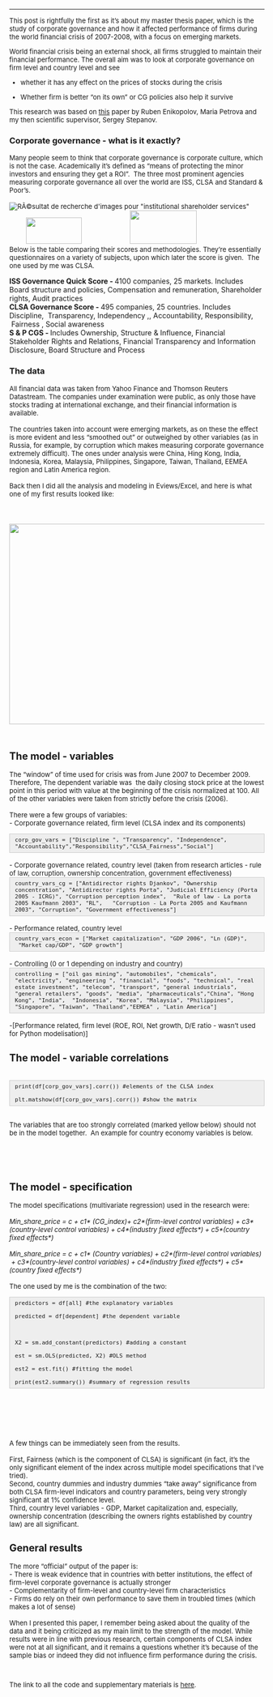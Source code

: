 
 ---
 <font size = "2">
<p>This post is rightfully the first as it&rsquo;s about my master thesis paper, which is the study of corporate governance and how it affected performance of firms during the world financial crisis of 2007-2008, with a focus on emerging markets. &nbsp;</p>



<p>World financial crisis being an external shock, all firms struggled to maintain their financial performance. The overall aim was to look at corporate governance on firm level and country level and see</p>

<ul>
	<li>
	<p>whether it has any effect on the prices of stocks during the crisis</p>
	</li>
	<li>
	<p>Whether firm is better &ldquo;on its own&rdquo; or CG policies also help it survive</p>
	</li>
</ul>
<p>
This research was based on <a href="https://papers.ssrn.com/sol3/papers.cfm?abstract_id=2177841">this</a> paper by Ruben Enikopolov, Maria Petrova and my then scientific supervisor, Sergey Stepanov.</p> </font>

<h3><strong>Corporate governance - what is it exactly?</strong></h3>
 <font size = "2">
<p>Many people seem to think that corporate governance is corporate culture, which is not the case. Academically it&rsquo;s defined as &ldquo;means of protecting the minor investors and ensuring they get a ROI&rdquo;. &nbsp;The three most prominent agencies measuring corporate governance all over the world are ISS, CLSA and Standard &amp; Poor&rsquo;s.<br />
&nbsp; &nbsp; &nbsp; &nbsp; &nbsp; &nbsp; &nbsp; &nbsp; &nbsp; &nbsp; &nbsp; &nbsp; &nbsp; &nbsp; &nbsp; &nbsp; &nbsp; &nbsp; &nbsp; &nbsp; &nbsp;<img alt="RÃ©sultat de recherche d'images pour &quot;institutional shareholder services&quot;" src="https://www.issgovernance.com/file/2014/09/Header-Logo.png" />&nbsp; &nbsp; &nbsp; &nbsp; &nbsp; &nbsp; &nbsp; &nbsp; &nbsp;<img src="https://lh5.googleusercontent.com/wBhkDWBr4Zu1WR9d0qtApr-XsVW4VgoiwMSnqtobiswguuJPrt94DrVUVTk7Hzdx0bghg5_noSRK9YzZ86cSMqA5pqp3WTv0fYwH7Ur1xBDQD1265gPbr0aZEqOXEjN4cNRh3TUw" style="height:52px; width:110px" />&nbsp; &nbsp; &nbsp; &nbsp; &nbsp; &nbsp; &nbsp; &nbsp; &nbsp; &nbsp; &nbsp; &nbsp; &nbsp;&nbsp;<img src="https://lh5.googleusercontent.com/cF0ueamssyyqSicT3wnx5_0_lrRqCU35064WURcMaQRPLV1-iw0RmSsjGWp2RhvQjGmMtpYUCaX7rRR0lCfJ3-u8dN637cTyQ_CEMJ1u7tkm7j_TcW2zyxOMhs8x2OyLUahFbfWa" style="height:66px; width:132px" /><br />
Below is the table comparing their scores and methodologies. They&rsquo;re essentially questionnaires on a variety of subjects, upon which later the score is given. &nbsp;The one used by me was CLSA.&nbsp;</p></font>

<p><strong>ISS Governance Quick Score - </strong>4100 companies, 25 markets. Includes Board structure and policies, Compensation and remuneration, Shareholder rights, Audit practices<br />
<strong>CLSA Governance Score - </strong>495 companies, 25 countries. Includes Discipline, &nbsp;Transparency, Independency ,, Accountability, Responsibility, &nbsp;Fairness , Social awareness<br />
<strong>S &amp; P CGS - </strong>Includes Ownership, Structure &amp; Influence, Financial Stakeholder Rights and Relations, Financial Transparency and Information Disclosure, Board Structure and Process</p>

<p><h3><strong>The data </strong></h3>
<font size = "2">
All financial data was taken from Yahoo Finance and Thomson Reuters Datastream. The companies under examination were public, as only those have stocks trading at international exchange, and their financial information is available.<br />
	<br />
The countries taken into account were emerging markets, as on these the effect is more evident and less &ldquo;smoothed out&rdquo; or outweighed by other variables (as in Russia, for example, by corruption which makes measuring corporate governance extremely difficult). The ones under analysis were China, Hing Kong, India, Indonesia, Korea, Malaysia, Philippines, Singapore, Taiwan, Thailand, EEMEA region and Latin America region.<br />	
<br />
Back then I did all the analysis and modeling in Eviews/Excel, and here is what one of my first results looked like:</p>
</font>
<font size="2">
<h2>&nbsp; &nbsp; &nbsp; &nbsp; &nbsp; &nbsp; &nbsp; &nbsp; &nbsp; &nbsp; &nbsp;&nbsp;<img alt="" src="https://ibb.co/g82sNS" /><img alt="" src="https://ibb.co/g82sNS" /><img alt="" src="https://raw.githubusercontent.com/xenia-sh/xenia-sh.github.io/master/images/third one for corporate gov.png" style="height:396px; width:640px" />&nbsp;</h2>

<h2><strong>The model - variables &nbsp;</strong></h2>

<p>The &ldquo;window&rdquo; of time used for crisis was from June 2007 to December 2009. Therefore, The dependent variable was &nbsp;the daily closing stock price at the lowest point in this period with value at the beginning of the crisis normalized at 100. All of the other variables were taken from strictly before the crisis (2006).<br />
	<br />
There were a few groups&nbsp;of variables:<br />
-&nbsp;Corporate governance related, firm level (CLSA index and its components)<br />

<div style="background:#eee;border:1px solid #ccc;padding:5px 10px;"><code>corp_gov_vars = [&quot;Discipline &quot;, &quot;Transparency&quot;, &quot;Independence&quot;, &quot;Accountability&quot;,&quot;Responsibility&quot;,&quot;CLSA_Fairness&quot;,&quot;Social&quot;]</code></div>
<br />
-&nbsp;Corporate governance related, country level (taken from research articles - rule of law, corruption, ownership concentration, government effectiveness)
<br />

<div style="background:#eee;border:1px solid #ccc;padding:5px 10px;"><code>country_vars_cg = [&quot;Antidirector rights Djankov&quot;, &quot;Ownership concentration&quot;,&nbsp;&quot;Antidirector rights Porta&quot;, &quot;Judicial Efficiency (Porta 2005 - ICRG)&quot;,&nbsp;&quot;Corruption perception index&quot;, &nbsp;&quot;Rule of law - La porta 2005 Kaufmann 2003&quot;, &quot;RL&quot;, &nbsp; &quot;Corruption - La Porta 2005 and Kaufmann 2003&quot;, &quot;Corruption&quot;, &quot;Government effectiveness&quot;]</code></div>
<br />
-&nbsp;Performance related, country level<br />

<div style="background:#eee;border:1px solid #ccc;padding:5px 10px;"><code>country_vars_econ = [&quot;Market capitalization&quot;, &quot;GDP 2006&quot;, &quot;Ln (GDP)&quot;, &nbsp;&quot;Market cap/GDP&quot;, &quot;GDP growth&quot;]</code></div>
<br />
-&nbsp;Controlling (0 or 1 depending on industry and country)<br />
<div style="background:#eee;border:1px solid #ccc;padding:5px 10px;"><code>controlling = [&quot;oil gas mining&quot;, &quot;automobiles&quot;, &quot;chemicals&quot;, &quot;electricity&quot;, &quot;engineering &quot;, &quot;financial&quot;, &quot;foods&quot;, &quot;technical&quot;, &quot;real estate investment&quot;, &quot;telecom&quot;, &quot;transport&quot;, &quot;general industrials&quot;, &quot;general retailers&quot;, &quot;goods&quot;, &quot;media&quot;, &quot;pharmaceuticals&quot;,&quot;China&quot;, &quot;Hong Kong&quot;, &quot;India&quot;, &nbsp;&quot;Indonesia&quot;, &quot;Korea&quot;, &quot;Malaysia&quot;, &quot;Philippines&quot;, &quot;Singapore&quot;, &quot;Taiwan&quot;, &quot;Thailand&quot;,&quot;EEMEA&quot; ,&nbsp;&quot;Latin America&quot;]</code></div>
<br />
-[Performance related, firm level (ROE, ROI, Net growth, D/E ratio - wasn&rsquo;t used for Python modelisation)]</p>

<h2><strong>The model - variable correlations </strong></h2>
<br />
<div style="background:#eee;border:1px solid #ccc;padding:5px 10px;"><code>print(df[corp_gov_vars].corr()) #elements of the CLSA index&nbsp;<br />
plt.matshow(df[corp_gov_vars].corr()) #show the matrix&nbsp;</code></div>
<br />
<p>The variables that are too strongly correlated (marked yellow below)&nbsp;should not be in the model together.&nbsp; An example for country economy variables is below.&nbsp;</p>
<h2><img alt="" src="https://raw.githubusercontent.com/xenia-sh/xenia-sh.github.io/master/images/fourth-cg.png" /></h2>
<br />
<h2><strong>The model - specification </strong></h2>

<p>The model specifications (multivariate regression) used in the research were:<br />
	<br />
<em>Min_share_price</em><em> = c + c1* (</em><em>CG_index</em><em>)+ c2*(</em><em>firm-level control variables</em><em>) + c3* (country-level control variables) + c4*(industry fixed effects*) + c5*(country fixed effects*)</em><br />
	<br />
<em>Min_share_price</em><em> = c + c1* (</em><em>Country variables</em><em>) + c2*(</em><em>firm-level control variables</em><em>) &nbsp;+ c3*(</em><em>country-level control variables</em><em>) + c4*(industry fixed effects*) + c5* (country fixed effects*) </em><br />
<br />
The one used by me is the combination of the two:<br />

<div style="background:#eee;border:1px solid #ccc;padding:5px 10px;"><code>predictors = df[all] #the explanatory variables&nbsp;<br />
predicted = df[dependent] #the dependent variable<br />
&nbsp;<br />
X2 = sm.add_constant(predictors) #adding a constant&nbsp;<br />
est = sm.OLS(predicted, X2) #OLS method&nbsp;<br />
est2 = est.fit() #fitting the model&nbsp;<br />
print(est2.summary()) #summary of regression results&nbsp;</code></div></p>
<br />
<h2><img alt="" src="https://i.imgur.com/lru2BdD.png" /></h2>
<h2><img alt="" src="https://i.imgur.com/ObhirCR.png" /></h2>

<p>A few things can be immediately seen from the results.<br />
	<br />
First, Fairness (which is the component of CLSA) is significant (in fact, it&rsquo;s the only significant element of the index across multiple model specifications that I&rsquo;ve tried).<br />
Second, country dummies and industry dummies &ldquo;take away&rdquo; significance from both CLSA firm-level indicators and country parameters, being very strongly significant at 1% confidence level.<br />
Third, country level variables - GDP, Market capitalization and, especially, ownership concentration (describing the owners rights established by country law) are all significant.</p>

<h2><strong>General results &nbsp;</strong></h2>

<p>The more &ldquo;official&rdquo; output of the paper is:<br />
-&nbsp;There is weak evidence that in countries with better institutions, the effect of firm-level corporate governance is actually stronger<br />
- Complementarity of firm-level and country-level firm characteristics<br />
- Firms do rely on their own performance to save them in troubled times (which makes a lot of sense)<br />
&nbsp; &nbsp; &nbsp; &nbsp; &nbsp; &nbsp; &nbsp; &nbsp; &nbsp; &nbsp; &nbsp; &nbsp; &nbsp; &nbsp; &nbsp; &nbsp;&nbsp;<img alt="" src="https://raw.githubusercontent.com/xenia-sh/xenia-sh.github.io/master/images/data science second graph from thesis pres.png" /><br />
When I presented this paper, I remember being asked about the quality of the data and it being criticized as my main limit to the strength of the model. While results were in line with previous research, certain components of CLSA index were not at all significant, and it remains a questions whether it&rsquo;s because of the sample bias or indeed they did not influence firm performance during the crisis.</p>
<br />
<p>The link to all the code and supplementary materials is <a href="https://github.com/xenia-sh/corporate_governance">here</a>.&nbsp;</p></font>
